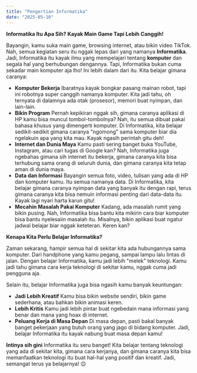```yaml
---
title: "Pengertian Informatika"
date: "2025-05-10"
---
```


**Informatika Itu Apa Sih? Kayak Main Game Tapi Lebih Canggih!**

Bayangin, kamu suka main game, browsing internet, atau bikin video TikTok. Nah, semua kegiatan seru itu nggak lepas dari yang namanya **Informatika**. Jadi, Informatika itu kayak ilmu yang mempelajari tentang **komputer** dan segala hal yang berhubungan dengannya.
Tapi, Informatika bukan cuma sekadar main komputer aja lho! Ini lebih dalam dari itu. Kita belajar gimana caranya:
* **Komputer Bekerja** Ibaratnya kayak bongkar pasang mainan robot, tapi ini robotnya super canggih namanya komputer. Kita jadi tahu, oh ternyata di dalamnya ada otak (prosesor), memori buat nyimpan, dan lain-lain.
* **Bikin Program** Pernah kepikiran nggak sih, gimana caranya aplikasi di HP kamu bisa muncul tombol-tombolnya? Nah, itu semua dibuat pakai bahasa khusus yang dimengerti komputer. Di Informatika, kita belajar sedikit-sedikit gimana caranya "ngomong" sama komputer biar dia ngelakuin apa yang kita mau. Kayak ngasih perintah gitu deh!
* **Internet dan Dunia Maya** Kamu pasti sering banget buka YouTube, Instagram, atau cari tugas di Google kan? Nah, Informatika juga ngebahas gimana sih internet itu bekerja, gimana caranya kita bisa terhubung sama orang di seluruh dunia, dan gimana caranya kita tetap aman di dunia maya.
* **Data dan Informasi** Bayangin semua foto, video, tulisan yang ada di HP dan komputer kamu. Itu semua namanya data. Di Informatika, kita belajar gimana caranya nyimpan data yang banyak itu dengan rapi, terus gimana caranya kita bisa nemuin informasi penting dari data-data itu. Kayak lagi nyari harta karun gitu!
* **Mecahin Masalah Pakai Komputer** Kadang, ada masalah rumit yang bikin pusing. Nah, Informatika bisa bantu kita mikirin cara biar komputer bisa bantu nyelesaiin masalah itu. Misalnya, bikin aplikasi buat ngatur jadwal belajar biar nggak keteteran. Keren kan?

**Kenapa Kita Perlu Belajar Informatika?**

Zaman sekarang, hampir semua hal di sekitar kita ada hubungannya sama komputer. Dari handphone yang kamu pegang, sampai lampu lalu lintas di jalan. Dengan belajar Informatika, kamu jadi lebih "melek" teknologi. Kamu jadi tahu gimana cara kerja teknologi di sekitar kamu, nggak cuma jadi pengguna aja.

Selain itu, belajar Informatika juga bisa ngasih kamu banyak keuntungan:

* **Jadi Lebih Kreatif** Kamu bisa bikin website sendiri, bikin game sederhana, atau bahkan bikin animasi keren.
* **Lebih Kritis** Kamu jadi lebih pintar buat ngebedain mana informasi yang benar dan mana yang hoax di internet.
* **Peluang Kerja di Masa Depan** Di masa depan, pasti bakal banyak banget pekerjaan yang butuh orang yang jago di bidang komputer. Jadi, belajar Informatika itu kayak nabung buat masa depan kamu!

**Intinya sih gini** Informatika itu seru banget! Kita belajar tentang teknologi yang ada di sekitar kita, gimana cara kerjanya, dan gimana caranya kita bisa memanfaatkan teknologi itu buat hal-hal yang positif dan kreatif. Jadi, semangat terus ya belajarnya! 😉

